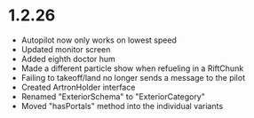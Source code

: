 # 1.2.26
- Autopilot now only works on lowest speed
- Updated monitor screen
- Added eighth doctor hum
- Made a different particle show when refueling in a RiftChunk
- Failing to takeoff/land no longer sends a message to the pilot
- Created ArtronHolder interface
- Renamed "ExteriorSchema" to "ExteriorCategory"
- Moved "hasPortals" method into the individual variants
